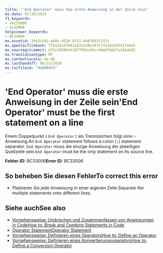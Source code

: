 ```yaml
---
title: "'End Operator' muss die erste Anweisung in der Zeile sein"
ms.date: 07/20/2015
f1_keywords:
- vbc33006
- bc33006
helpviewer_keywords:
- BC33006
ms.assetid: 20d3c843-e60c-4528-b737-0a97691f2153
ms.openlocfilehash: ff8a16147942e52e220e183f1f616a333417a9a5
ms.sourcegitcommit: bf5c5850654187705bc94cc40ebfb62fe346ab02
ms.translationtype: MT
ms.contentlocale: de-DE
ms.lasthandoff: 09/23/2020
ms.locfileid: "91099423"
---
```

# <a name="end-operator-must-be-the-first-statement-on-a-line"></a><span data-ttu-id="503f3-102">'End Operator' muss die erste Anweisung in der Zeile sein</span><span class="sxs-lookup"><span data-stu-id="503f3-102">'End Operator' must be the first statement on a line</span></span>

<span data-ttu-id="503f3-103">Einem Doppelpunkt ( `End Operator` ) als Trennzeichen folgt eine`:`-Anweisung.</span><span class="sxs-lookup"><span data-stu-id="503f3-103">An `End Operator` statement follows a colon (`:`) statement separator.</span></span> <span data-ttu-id="503f3-104">`End Operator` muss die einzige Anweisung der jeweiligen Quellzeile sein.</span><span class="sxs-lookup"><span data-stu-id="503f3-104">`End Operator` must be the only statement on its source line.</span></span>  
  
 <span data-ttu-id="503f3-105">**Fehler-ID:** BC33006</span><span class="sxs-lookup"><span data-stu-id="503f3-105">**Error ID:** BC33006</span></span>  
  
## <a name="to-correct-this-error"></a><span data-ttu-id="503f3-106">So beheben Sie diesen Fehler</span><span class="sxs-lookup"><span data-stu-id="503f3-106">To correct this error</span></span>  
  
- <span data-ttu-id="503f3-107">Platzieren Sie jede Anweisung in einer eigenen Zeile.</span><span class="sxs-lookup"><span data-stu-id="503f3-107">Separate the multiple statements onto different lines.</span></span>  
  
## <a name="see-also"></a><span data-ttu-id="503f3-108">Siehe auch</span><span class="sxs-lookup"><span data-stu-id="503f3-108">See also</span></span>

- [<span data-ttu-id="503f3-109">Vorgehensweise: Umbrechen und Zusammenfassen von Anweisungen in Code</span><span class="sxs-lookup"><span data-stu-id="503f3-109">How to: Break and Combine Statements in Code</span></span>](../programming-guide/program-structure/how-to-break-and-combine-statements-in-code.md)
- [<span data-ttu-id="503f3-110">Operator Statement</span><span class="sxs-lookup"><span data-stu-id="503f3-110">Operator Statement</span></span>](../language-reference/statements/operator-statement.md)
- [<span data-ttu-id="503f3-111">Vorgehensweise: Definieren eines Operators</span><span class="sxs-lookup"><span data-stu-id="503f3-111">How to: Define an Operator</span></span>](../programming-guide/language-features/procedures/how-to-define-an-operator.md)
- [<span data-ttu-id="503f3-112">Vorgehensweise: Definieren eines Konvertierungsoperators</span><span class="sxs-lookup"><span data-stu-id="503f3-112">How to: Define a Conversion Operator</span></span>](../programming-guide/language-features/procedures/how-to-define-a-conversion-operator.md)
